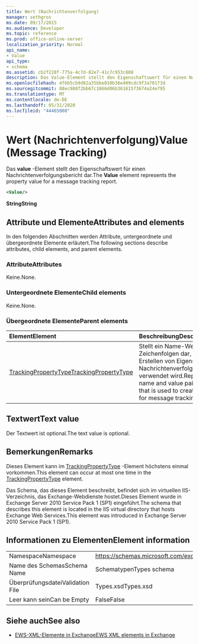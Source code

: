 ```yaml
---
title: Wert (Nachrichtenverfolgung)
manager: sethgros
ms.date: 09/17/2015
ms.audience: Developer
ms.topic: reference
ms.prod: office-online-server
localization_priority: Normal
api_name:
- Value
api_type:
- schema
ms.assetid: cb2f228f-775a-4c7d-82e7-41c7c953c808
description: Das Value-Element stellt den Eigenschaftswert für einen Nachrichtenverfolgungsbericht dar.
ms.openlocfilehash: 4f6b5cb9d82a35bbe010b36e409cdc9f3a70173d
ms.sourcegitcommit: 88ec988f2bb67c1866d06b361615f3674a24e795
ms.translationtype: MT
ms.contentlocale: de-DE
ms.lasthandoff: 05/31/2020
ms.locfileid: "44465008"
---
```

# <a name="value-message-tracking"></a><span data-ttu-id="bf554-103">Wert (Nachrichtenverfolgung)</span><span class="sxs-lookup"><span data-stu-id="bf554-103">Value (Message Tracking)</span></span>

<span data-ttu-id="bf554-104">Das **value** -Element stellt den Eigenschaftswert für einen Nachrichtenverfolgungsbericht dar.</span><span class="sxs-lookup"><span data-stu-id="bf554-104">The **Value** element represents the property value for a message tracking report.</span></span> 
  
```xml
<Value/>
```

<span data-ttu-id="bf554-105">**String**</span><span class="sxs-lookup"><span data-stu-id="bf554-105">**String**</span></span>

## <a name="attributes-and-elements"></a><span data-ttu-id="bf554-106">Attribute und Elemente</span><span class="sxs-lookup"><span data-stu-id="bf554-106">Attributes and elements</span></span>

<span data-ttu-id="bf554-107">In den folgenden Abschnitten werden Attribute, untergeordnete und übergeordnete Elemente erläutert.</span><span class="sxs-lookup"><span data-stu-id="bf554-107">The following sections describe attributes, child elements, and parent elements.</span></span>
  
### <a name="attributes"></a><span data-ttu-id="bf554-108">Attribute</span><span class="sxs-lookup"><span data-stu-id="bf554-108">Attributes</span></span>

<span data-ttu-id="bf554-109">Keine.</span><span class="sxs-lookup"><span data-stu-id="bf554-109">None.</span></span>
  
### <a name="child-elements"></a><span data-ttu-id="bf554-110">Untergeordnete Elemente</span><span class="sxs-lookup"><span data-stu-id="bf554-110">Child elements</span></span>

<span data-ttu-id="bf554-111">Keine.</span><span class="sxs-lookup"><span data-stu-id="bf554-111">None.</span></span>
  
### <a name="parent-elements"></a><span data-ttu-id="bf554-112">Übergeordnete Elemente</span><span class="sxs-lookup"><span data-stu-id="bf554-112">Parent elements</span></span>

|<span data-ttu-id="bf554-113">**Element**</span><span class="sxs-lookup"><span data-stu-id="bf554-113">**Element**</span></span>|<span data-ttu-id="bf554-114">**Beschreibung**</span><span class="sxs-lookup"><span data-stu-id="bf554-114">**Description**</span></span>|
|:-----|:-----|
|[<span data-ttu-id="bf554-115">TrackingPropertyType</span><span class="sxs-lookup"><span data-stu-id="bf554-115">TrackingPropertyType</span></span>](trackingpropertytype.md) <br/> |<span data-ttu-id="bf554-116">Stellt ein Name-Wert-Paar von Zeichenfolgen dar, das zum Erstellen von Eigenschaften für Nachrichtenverfolgungsberichte verwendet wird.</span><span class="sxs-lookup"><span data-stu-id="bf554-116">Represents a name and value pair of strings that is used to create properties for message tracking reports.</span></span>  <br/> |
   
## <a name="text-value"></a><span data-ttu-id="bf554-117">Textwert</span><span class="sxs-lookup"><span data-stu-id="bf554-117">Text value</span></span>

<span data-ttu-id="bf554-118">Der Textwert ist optional.</span><span class="sxs-lookup"><span data-stu-id="bf554-118">The text value is optional.</span></span>
  
## <a name="remarks"></a><span data-ttu-id="bf554-119">Bemerkungen</span><span class="sxs-lookup"><span data-stu-id="bf554-119">Remarks</span></span>

<span data-ttu-id="bf554-120">Dieses Element kann im [TrackingPropertyType](trackingpropertytype.md) -Element höchstens einmal vorkommen.</span><span class="sxs-lookup"><span data-stu-id="bf554-120">This element can occur at most one time in the [TrackingPropertyType](trackingpropertytype.md) element.</span></span> 
  
<span data-ttu-id="bf554-121">Das Schema, das dieses Element beschreibt, befindet sich im virtuellen IIS-Verzeichnis, das Exchange-Webdienste hostet.Dieses Element wurde in Exchange Server 2010 Service Pack 1 (SP1) eingeführt.</span><span class="sxs-lookup"><span data-stu-id="bf554-121">The schema that describes this element is located in the IIS virtual directory that hosts Exchange Web Services.This element was introduced in Exchange Server 2010 Service Pack 1 (SP1).</span></span>
  
## <a name="element-information"></a><span data-ttu-id="bf554-122">Informationen zu Elementen</span><span class="sxs-lookup"><span data-stu-id="bf554-122">Element information</span></span>

|||
|:-----|:-----|
|<span data-ttu-id="bf554-123">Namespace</span><span class="sxs-lookup"><span data-stu-id="bf554-123">Namespace</span></span>  <br/> |https://schemas.microsoft.com/exchange/services/2006/types  <br/> |
|<span data-ttu-id="bf554-124">Name des Schemas</span><span class="sxs-lookup"><span data-stu-id="bf554-124">Schema Name</span></span>  <br/> |<span data-ttu-id="bf554-125">Schematypen</span><span class="sxs-lookup"><span data-stu-id="bf554-125">Types schema</span></span>  <br/> |
|<span data-ttu-id="bf554-126">Überprüfungsdatei</span><span class="sxs-lookup"><span data-stu-id="bf554-126">Validation File</span></span>  <br/> |<span data-ttu-id="bf554-127">Types.xsd</span><span class="sxs-lookup"><span data-stu-id="bf554-127">Types.xsd</span></span>  <br/> |
|<span data-ttu-id="bf554-128">Leer kann sein</span><span class="sxs-lookup"><span data-stu-id="bf554-128">Can be Empty</span></span>  <br/> |<span data-ttu-id="bf554-129">False</span><span class="sxs-lookup"><span data-stu-id="bf554-129">False</span></span>  <br/> |
   
## <a name="see-also"></a><span data-ttu-id="bf554-130">Siehe auch</span><span class="sxs-lookup"><span data-stu-id="bf554-130">See also</span></span>

- [<span data-ttu-id="bf554-131">EWS-XML-Elemente in Exchange</span><span class="sxs-lookup"><span data-stu-id="bf554-131">EWS XML elements in Exchange</span></span>](ews-xml-elements-in-exchange.md)


